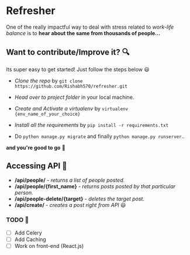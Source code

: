 # Refresher

One of the really impactful way to deal with stress related to _work-life balance_ is to **hear about the same from thousands of people...**

## Want to contribute/Improve it? :mag:

Its super easy to get started! Just follow the steps below :smiley:

- _Clone the repo_ by `git clone https://github.com/Rishabh570/refresher.git`

- _Head over to project folder_ in your local machine.

- _Create and Activate a virtualenv_ by `virtualenv {env_name_of_your_choice}`

- _Install all the requirements_ by `pip install -r requirements.txt`

- Do `python manage.py migrate` and finally `python manage.py runserver`..

**and you're good to go** :tada:

## Accessing API :book:

- **/api/people/** - _returns a list of people posted._
- **/api/people/{first_name}** - _returns posts posted by that particular person._
- **/api/people-delete/{target}** - _deletes the target post._
- **/api/create/** - _creates a post right from API_ :smiley:


### TODO :pushpin:

- [ ] Add Celery
- [ ] Add Caching
- [ ] Work on front-end (React.js)
